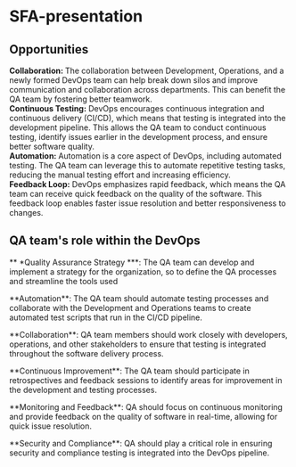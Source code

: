 # SFA-presentation

## Opportunities
<strong>Collaboration: </strong>The collaboration between Development, Operations, and a newly formed DevOps team can help break down silos and improve communication and collaboration across departments. This can benefit the QA team by fostering better teamwork.<br>
<strong>Continuous Testing:</strong> DevOps encourages continuous integration and continuous delivery (CI/CD), which means that testing is integrated into the development pipeline. This allows the QA team to conduct continuous testing, identify issues earlier in the development process, and ensure better software quality.<br>
<strong>Automation: </strong>Automation is a core aspect of DevOps, including automated testing. The QA team can leverage this to automate repetitive testing tasks, reducing the manual testing effort and increasing efficiency.<br>
<strong>Feedback Loop:</strong> DevOps emphasizes rapid feedback, which means the QA team can receive quick feedback on the quality of the software. This feedback loop enables faster issue resolution and better responsiveness to changes.<br>

## QA team's role within the DevOps
<p> ** *Quality Assurance Strategy ***: The QA team can develop and implement a strategy for the organization, so to define the QA processes and streamline the tools used</p>
<p>**Automation**: The QA team should automate testing processes and collaborate with the Development and Operations teams to create automated test scripts that run in the CI/CD pipeline.</p>
<p>**Collaboration**: QA team members should work closely with developers, operations, and other stakeholders to ensure that testing is integrated throughout the software delivery process.</p>
<p>**Continuous Improvement**: The QA team should participate in retrospectives and feedback sessions to identify areas for improvement in the development and testing processes.</p>
<p>**Monitoring and Feedback**: QA should focus on continuous monitoring and provide feedback on the quality of software in real-time, allowing for quick issue resolution.</p>
<p>**Security and Compliance**: QA should play a critical role in ensuring security and compliance testing is integrated into the DevOps pipeline.</p>
